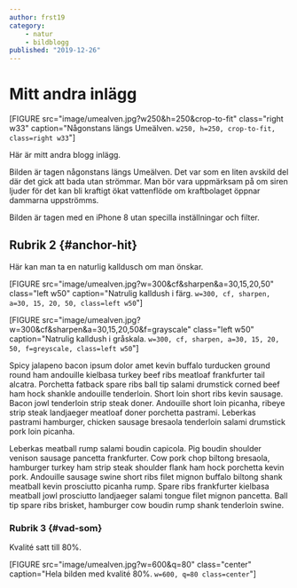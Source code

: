 ```yaml
---
author: frst19
category:
    - natur
    - bildblogg
published: "2019-12-26"
---
```

Mitt andra inlägg
==================================

[FIGURE src="image/umealven.jpg?w250&h=250&crop-to-fit" class="right w33" caption="Någonstans längs Umeälven. `w250, h=250, crop-to-fit, class=right w33`"]

Här är mitt andra blogg inlägg.

Bilden är tagen någonstans längs Umeälven. Det var som en liten avskild del där det gick att bada utan strömmar. Man bör vara uppmärksam på om siren ljuder för det kan bli kraftigt ökat vattenflöde om kraftbolaget öppnar dammarna uppströmms.

Bilden är tagen med en iPhone 8 utan specilla inställningar och filter.

<!--more-->

Rubrik 2 {#anchor-hit}
-----------------------------------
Här kan man ta en naturlig kalldusch om man önskar.

[FIGURE src="image/umealven.jpg?w=300&cf&sharpen&a=30,15,20,50" class="left w50" caption="Natrulig kalldush i färg. `w=300, cf, sharpen, a=30, 15, 20, 50, class=left w50`"]

[FIGURE src="image/umealven.jpg?w=300&cf&sharpen&a=30,15,20,50&f=grayscale" class="left w50" caption="Natrulig kalldush i gråskala. `w=300, cf, sharpen, a=30, 15, 20, 50, f=greyscale, class=left w50`"]

Spicy jalapeno bacon ipsum dolor amet kevin buffalo turducken ground round ham andouille kielbasa turkey beef ribs meatloaf frankfurter tail alcatra. Porchetta fatback spare ribs ball tip salami drumstick corned beef ham hock shankle andouille tenderloin. Short loin short ribs kevin sausage. Bacon jowl tenderloin strip steak doner. Andouille short loin picanha, ribeye strip steak landjaeger meatloaf doner porchetta pastrami. Leberkas pastrami hamburger, chicken sausage bresaola tenderloin salami drumstick pork loin picanha.

Leberkas meatball rump salami boudin capicola. Pig boudin shoulder venison sausage pancetta frankfurter. Cow pork chop biltong bresaola, hamburger turkey ham strip steak shoulder flank ham hock porchetta kevin pork. Andouille sausage swine short ribs filet mignon buffalo biltong shank meatball kevin prosciutto picanha rump. Spare ribs frankfurter kielbasa meatball jowl prosciutto landjaeger salami tongue filet mignon pancetta. Ball tip spare ribs brisket, hamburger cow boudin rump shank tenderloin swine.


### Rubrik 3 {#vad-som}
Kvalité satt till 80%.

[FIGURE src="image/umealven.jpg?w=600&q=80" class="center" caption="Hela bilden med kvalité 80%. `w=600, q=80 class=center`"]

